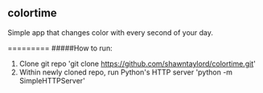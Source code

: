 colortime
---------

Simple app that changes color with every second of your day.

=========
#####How to run:

1. Clone git repo 'git clone https://github.com/shawntaylord/colortime.git'
2. Within newly cloned repo, run Python's HTTP server 'python -m SimpleHTTPServer'
